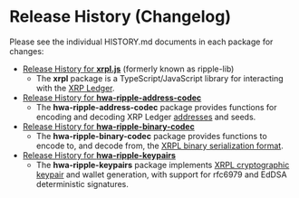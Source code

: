 # Release History (Changelog)

Please see the individual HISTORY.md documents in each package for changes:

* [Release History for **xrpl.js**](packages/xrpl/HISTORY.md) (formerly known as ripple-lib)
  * The **xrpl** package is a TypeScript/JavaScript library for interacting with the [XRP Ledger](https://xrpl.org/).
* [Release History for **hwa-ripple-address-codec**](packages/hwa-ripple-address-codec/HISTORY.md)
  * The **hwa-ripple-address-codec** package provides functions for encoding and decoding XRP Ledger [addresses](https://xrpl.org/basic-data-types.html#addresses) and seeds.
* [Release History for **hwa-ripple-binary-codec**](packages/hwa-ripple-binary-codec/HISTORY.md)
  * The **hwa-ripple-binary-codec** package provides functions to encode to, and decode from, the [XRPL binary serialization format](https://xrpl.org/serialization.html).
* [Release History for **hwa-ripple-keypairs**](packages/hwa-ripple-keypairs/HISTORY.md)
  * The **hwa-ripple-keypairs** package implements [XRPL cryptographic keypair](https://xrpl.org/cryptographic-keys.html) and wallet generation, with support for rfc6979 and EdDSA deterministic signatures.
